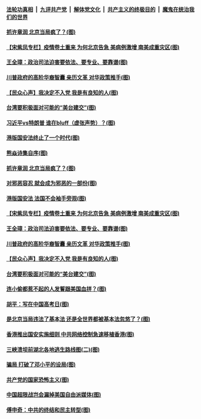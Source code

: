 

####  [法轮功真相](../../../../basic/blob/master/README.md?t=07091231) &nbsp;|&nbsp; [九评共产党](../../../../9ping.md/blob/master/README.md?t=07091231) &nbsp;|&nbsp; [解体党文化](../../../../jtdwh.md/blob/master/README.md?t=07091231)  &nbsp;|&nbsp; [共产主义的终极目的](../../../../gczydzjmd.md/blob/master/README.md?t=07091231) &nbsp;|&nbsp; [魔鬼在统治我们的世界](../../../../mgztzwmdsj.md/blob/master/README.md?t=07091231) 

#### [抓许章润 北京当局疯了？(图)](../pages/p4/939116.md?t=07091231) 

#### [【宋紫凤专栏】疫情卷土重来 为何北京告急 美病例激增 南美成重灾区(图)](../pages/p4/938242.md?t=07091231) 

#### [王全璋：政治司法迫害要依法、要专业、要靠谱(图)](../pages/p4/939071.md?t=07091231) 

#### [川普政府的高阶华裔智囊 亲历文革 对华政策推手(图)](../pages/p4/939009.md?t=07091231) 

#### [【民众心声】我决定不入党 我是有良知的人(图)](../pages/p4/938918.md?t=07091231) 

#### [台湾要积极面对可能的“美台建交”(图)](../pages/p4/939016.md?t=07091231) 

#### [习近平vs特朗普 谁在bluff（虚张声势）？(图)](../pages/p4/939121.md?t=07091231) 

#### [港版国安法终止了一个时代(图)](../pages/p4/939118.md?t=07091231) 

#### [熊焱诗集自序(图)](../pages/p4/939119.md?t=07091231) 

#### [抓许章润 北京当局疯了？(图)](../pages/p4/939116.md?t=07091231) 

#### [对邪恶容忍 就会成为邪恶的一部份(图)](../pages/p4/939114.md?t=07091231) 

#### [港版国安法 法国不会袖手旁观(图)](../pages/p4/939112.md?t=07091231) 

#### [【宋紫凤专栏】疫情卷土重来 为何北京告急 美病例激增 南美成重灾区(图)](../pages/p4/938242.md?t=07091231) 

#### [王全璋：政治司法迫害要依法、要专业、要靠谱(图)](../pages/p4/939071.md?t=07091231) 

#### [川普政府的高阶华裔智囊 亲历文革 对华政策推手(图)](../pages/p4/939009.md?t=07091231) 

#### [【民众心声】我决定不入党 我是有良知的人(图)](../pages/p4/938918.md?t=07091231) 

#### [台湾要积极面对可能的“美台建交”(图)](../pages/p4/939016.md?t=07091231) 

#### [连小偷都惹不起的人发誓跟美国血拼？(图)](../pages/p4/939014.md?t=07091231) 

#### [胡平：写在中国高考日(图)](../pages/p4/939013.md?t=07091231) 

#### [是北京当局违法了基本法 还是全世界都被基本法忽悠了？(图)](../pages/p4/939011.md?t=07091231) 

#### [香港推出国安实施细则 中共网络控制急速移植香港(图)](../pages/p4/939004.md?t=07091231) 

#### [三峡溃坝前湖北各地逃生路线图(二)(图)](../pages/p4/938997.md?t=07091231) 

#### [骗局 打破了邓小平的设局(图)](../pages/p4/938926.md?t=07091231) 

#### [共产党的国家恐怖主义(图)](../pages/p4/938914.md?t=07091231) 

#### [中国超限战岂会漏掉美国自由派媒体(图)](../pages/p4/938909.md?t=07091231) 

#### [傅申奇：中共的终结和民主转型(图)](../pages/p4/938904.md?t=07091231) 

